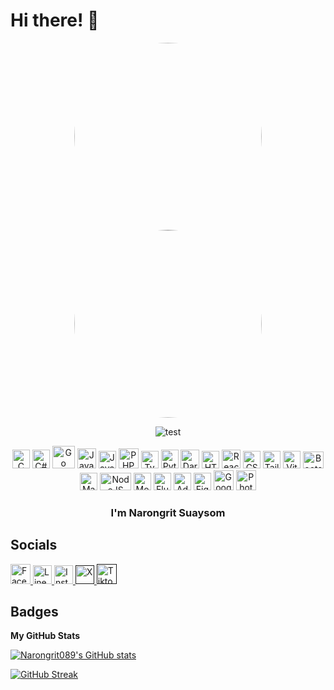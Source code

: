 # Hi there! 🌟

<div>
  <div align="center">
  <img src="https://media4.giphy.com/media/v1.Y2lkPTc5MGI3NjExOWFydnl2czRlZXIyeHk5dzZkdmpkMGZhbWYyanhwdWRua2N5N2ZvYiZlcD12MV9pbnRlcm5hbF9naWZfYnlfaWQmY3Q9Zw/qgQUggAC3Pfv687qPC/giphy.gif" style="width: 300px; height: auto; border-radius: 50%;" />
  <img src="https://media3.giphy.com/media/v1.Y2lkPTc5MGI3NjExb3pzODN5d2psd2NnYWtwbzQyZThza2FnMDcwdGY2cjNpeWRjeTRpdCZlcD12MV9pbnRlcm5hbF9naWZfYnlfaWQmY3Q9Zw/xFmuT64Jto3mRO4w3G/giphy.gif" style="width: 300px; height: auto; border-radius: 50%;" />
    
<p> <img src="https://komarev.com/ghpvc/?username=test&label=Profile%20views&color=e91e63&style=flat" alt="test" /> </p>

<p>
  <img src="https://upload.wikimedia.org/wikipedia/commons/1/19/C_Logo.png?20201023095457" width="28" height="30" alt="C" />
  <img src="https://upload.wikimedia.org/wikipedia/commons/thumb/b/bd/Logo_C_sharp.svg/384px-Logo_C_sharp.svg.png?20221121173824" width="28" height="30" alt="C#" />
  <img src="https://raw.githubusercontent.com/danielcranney/readme-generator/main/public/icons/skills/go-colored.svg" width="36" height="36" alt="Go" />
  <img src="https://raw.githubusercontent.com/danielcranney/readme-generator/main/public/icons/skills/java-colored.svg" width="30" height="32" alt="Java" />
  <img src="https://raw.githubusercontent.com/danielcranney/readme-generator/main/public/icons/skills/javascript-colored.svg" width="28" height="28" alt="JavaScript" />
  <img src="https://raw.githubusercontent.com/danielcranney/readme-generator/main/public/icons/skills/php-colored.svg" width="32" height="32" alt="PHP" />
  <img src="https://raw.githubusercontent.com/danielcranney/readme-generator/main/public/icons/skills/typescript-colored.svg" width="28" height="28" alt="TypeScript" />
  <img src="https://raw.githubusercontent.com/danielcranney/readme-generator/main/public/icons/skills/python-colored.svg" width="28" height="30" alt="Python" />
  <img src="https://dart-code.gallerycdn.vsassets.io/extensions/dart-code/dart-code/3.83.20240201/1706802331870/Microsoft.VisualStudio.Services.Icons.Default" width="30" height="30" alt="Dart" />
  <img src="https://cdn-icons-png.flaticon.com/512/732/732212.png" width="28" height="28" alt="HTML5" />
  <img src="https://raw.githubusercontent.com/danielcranney/readme-generator/main/public/icons/skills/react-colored.svg" width="30" height="30" alt="React" />
  <img src="https://upload.wikimedia.org/wikipedia/commons/thumb/6/62/CSS3_logo.svg/800px-CSS3_logo.svg.png" width="28" height="28" alt="CSS3" />
  <img src="https://raw.githubusercontent.com/danielcranney/readme-generator/main/public/icons/skills/tailwindcss-colored.svg" width="28" height="28" alt="TailwindCSS" />
  <img src="https://raw.githubusercontent.com/danielcranney/readme-generator/main/public/icons/skills/vite-colored.svg" width="28" height="28" alt="Vite" />
  <img src="https://uxwing.com/wp-content/themes/uxwing/download/brands-and-social-media/bootstrap-5-logo-icon.png" width="33" height="27" alt="Bootstrap" />
  <img src="https://raw.githubusercontent.com/danielcranney/readme-generator/main/public/icons/skills/materialui-colored.svg" width="28" height="28" alt="Material UI" />
  <img src="https://upload.wikimedia.org/wikipedia/commons/thumb/d/d9/Node.js_logo.svg/590px-Node.js_logo.svg.png" width="50" height="28" alt="NodeJS" />
  <img src="https://raw.githubusercontent.com/danielcranney/readme-generator/main/public/icons/skills/mongodb-colored.svg" width="28" height="28" alt="MongoDB" />
  <img src="https://upload.wikimedia.org/wikipedia/commons/thumb/7/79/Flutter_logo.svg/2048px-Flutter_logo.svg.png" width="28" height="28" alt="Flutter" />
  <img src="https://brandslogos.com/wp-content/uploads/images/large/arduino-logo-1.png" width="28" height="28" alt="Aduno" />
  <img src="https://raw.githubusercontent.com/danielcranney/readme-generator/main/public/icons/skills/figma-colored.svg" width="28" height="28" alt="Figma" />
  <img src="https://raw.githubusercontent.com/danielcranney/readme-generator/main/public/icons/skills/googlecloud-colored.svg" width="32" height="32" alt="Google Cloud" />
  <img src="https://i.pinimg.com/originals/5c/98/5e/5c985e0b67da1a2f01c07a30996f128f.png" width="32" height="32" alt="Photoshop" />
</p>

### I'm Narongrit Suaysom
</div>


## Socials

<p align="left"> 
  <a href="https://www.facebook.com/profile.php?id=100012620647871&mibextid=JRoKGi" target="_blank" rel="noreferrer"> 
    <img src="https://upload.wikimedia.org/wikipedia/commons/thumb/0/05/Facebook_Logo_%282019%29.png/1024px-Facebook_Logo_%282019%29.png" width="32" height="32" alt="Facebook" />
  </a> 
  <a href="https://line.me/ti/p/M3N3XpjBWC" target="_blank" rel="noreferrer"> 
    <img src="https://upload.wikimedia.org/wikipedia/commons/thumb/4/41/LINE_logo.svg/2048px-LINE_logo.svg.png" width="30" height="30" alt="Line" />
  </a> 
  <a href="http://www.instagram.com/save_nrr" target="_blank" rel="noreferrer"> 
    <img src="https://upload.wikimedia.org/wikipedia/commons/thumb/e/e7/Instagram_logo_2016.svg/2048px-Instagram_logo_2016.svg.png" width="30" height="30" alt="Instagram" />
  </a>
  <a href="" target="_blank" rel="noreferrer"> 
    <img src="https://upload.wikimedia.org/wikipedia/commons/thumb/5/57/X_logo_2023_%28white%29.png/480px-X_logo_2023_%28white%29.png" width="30" height="30" alt="X" />
  </a>
  <a href="" target="_blank" rel="noreferrer"> 
    <img src="https://cdn.pixabay.com/photo/2021/06/15/12/28/tiktok-6338430_1280.png" width="32" height="32" alt="Tiktok" />
  </a>
</p>

## Badges

<b>My GitHub Stats</b>

<a href="http://www.github.com/Narongrit089">
  <img src="https://github-readme-stats.vercel.app/api?username=Narongrit089&show_icons=true&hide=&count_private=true&title_color=a855f7&text_color=ffffff&icon_color=ec4899&bg_color=181824&hide_border=true&show_icons=true" alt="Narongrit089's GitHub stats" />
</a>

[![GitHub Streak](http://github-readme-streak-stats.herokuapp.com?user=your-github-username&theme=dark&background=000000)](https://git.io/streak-stats)

